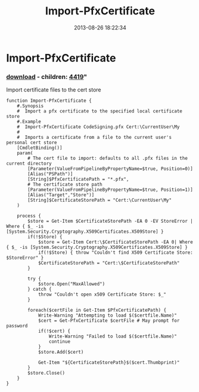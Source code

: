 ﻿---
pid:            4418
parent:         0
children:       4419
poster:         Joel Bennett
title:          Import-PfxCertificate
date:           2013-08-26 18:22:34
format:         posh
---

# Import-PfxCertificate

### [download](4418.ps1) - children: [4419](4419.md)"

Import certificate files to the cert store

```posh
function Import-PfxCertificate {
    #.Synopsis
    #  Import a pfx certificate to the specified local certificate store
    #.Example
    #  Import-PfxCertificate CodeSigning.pfx Cert:\CurrentUser\My
    #
    #  Imports a certificate from a file to the current user's personal cert store
    [CmdletBinding()]
    param( 
        # The cert file to import: defaults to all .pfx files in the current directory
        [Parameter(ValueFromPipelineByPropertyName=$true, Position=0)]
        [Alias("PSPath")]
        [String]$PfxCertificatePath = "*.pfx", 
        # The certificate store path
        [Parameter(ValueFromPipelineByPropertyName=$true, Position=1)]
        [Alias("Target","Store")]
        [String]$CertificateStorePath = "Cert:\CurrentUser\My"
    )

    process {
        $store = Get-Item $CertificateStorePath -EA 0 -EV StoreError | Where { $_ -is [System.Security.Cryptography.X509Certificates.X509Store] }
        if(!$Store) {
            $store = Get-Item Cert:\$CertificateStorePath -EA 0| Where { $_ -is [System.Security.Cryptography.X509Certificates.X509Store] }
            if(!$Store) { throw "Couldn't find X509 Certificate Store: $StoreError" }
            $CertificateStorePath = "Cert:\$CertificateStorePath"
        }

        try {
            $store.Open("MaxAllowed")
        } catch {
            throw "Couldn't open x509 Certificate Store: $_"
        }

        foreach($certFile in Get-Item $PfxCertificatePath) {
            Write-Warning "Attempting to load $($certfile.Name)"
            $cert = Get-PfxCertificate $certFile # May prompt for password
            if(!$cert) {
                Write-Warning "Failed to load $($certfile.Name)"
                continue
            }
            $store.Add($cert)

            Get-Item "${CertificateStorePath}$($cert.Thumbprint)"
        }
        $store.Close()
    }
}


```
